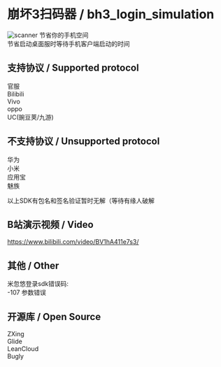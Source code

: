 # 崩坏3扫码器 / bh3_login_simulation

![scanner](https://github.com/Haocen2004/bh3_login_simulation/actions/workflows/auto_build.yml/badge.svg)
节省你的手机空间  
节省启动桌面服时等待手机客户端启动的时间  
  

## 支持协议 / Supported protocol

官服   
Bilibili  
Vivo  
oppo  
UC(豌豆荚/九游)    
  
## 不支持协议 / Unsupported protocol
华为  
小米  
应用宝  
魅族  

以上SDK有包名和签名验证暂时无解（等待有缘人破解  


## B站演示视频 / Video

https://www.bilibili.com/video/BV1hA411e7s3/

## 其他 / Other
米忽悠登录sdk错误码:  
-107 参数错误

## 开源库 / Open Source
ZXing  
Glide  
LeanCloud  
Bugly  